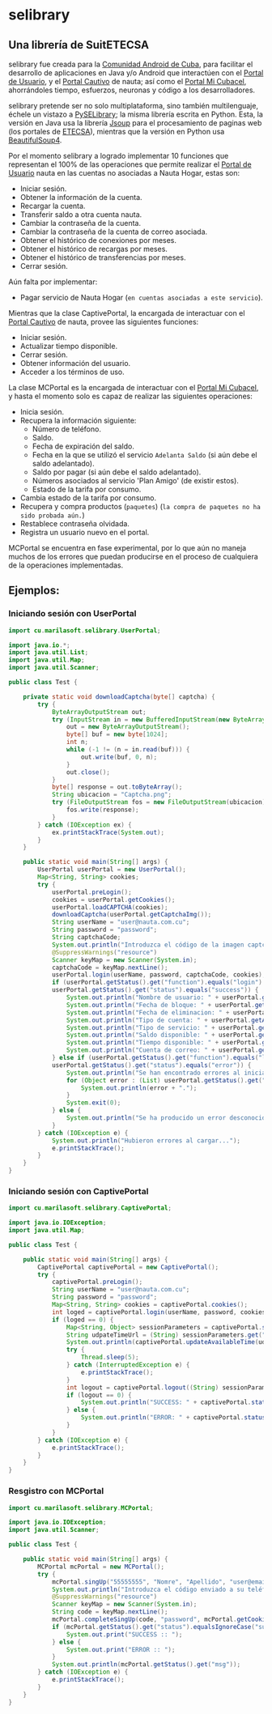 selibrary
=========
## Una librería de SuitETECSA

selibrary fue creada para la [Comunidad Android de Cuba](https://jorgen.cubava.cu/), para facilitar el desarrollo de
aplicaciones en Java y/o Android que interactúen con el [Portal de Usuario](https://www.portal.nauta.cu/),
y el [Portal Cautivo](https://secure.etecsa.net:8443/) de nauta; así como el
[Portal Mi Cubacel](https://mi.cubacel.net), ahorrándoles tiempo, esfuerzos, neuronas y código a los desarrolladores.
 
selibrary pretende ser no solo multiplataforma, sino también multilenguaje, échele un vistazo a
[PySELibrary](https://github.com/marilasoft/PySELibrary/); la misma librería escrita en Python.
Esta, la versión en Java usa la librería [Jsoup](https://jsoup.org/) para el procesamiento de paginas web (los portales
de [ETECSA](http://www.etecsa.cu)), mientras que la versión en Python usa
[BeautifulSoup4](http://www.crummy.com/software/BeautifulSoup/bs4/).

Por el momento selibrary a logrado implementar 10 funciones que representan el 100% de
las operaciones que permite realizar el [Portal de Usuario](https://www.portal.nauta.cu/) nauta en las cuentas no
asociadas a Nauta Hogar, estas son:
* Iniciar sesión.
* Obtener la información de la cuenta.
* Recargar la cuenta.
* Transferir saldo a otra cuenta nauta.
* Cambiar la contraseña de la cuenta.
* Cambiar la contraseña de la cuenta de correo asociada.
* Obtener el histórico de conexiones por meses.
* Obtener el histórico de recargas por meses.
* Obtener el histórico de transferencias por meses.
* Cerrar sesión.

Aún falta por implementar:
* Pagar servicio de Nauta Hogar (`en cuentas asociadas a este servicio`).

Mientras que la clase CaptivePortal, la encargada de interactuar con el 
[Portal Cautivo](https://secure.etecsa.net:8443/) de nauta, provee las siguientes funciones:
* Iniciar sesión.
* Actualizar tiempo disponible.
* Cerrar sesión.
* Obtener información del usuario.
* Acceder a los términos de uso.

La clase MCPortal es la encargada de interactuar con el [Portal Mi Cubacel](https://mi.cubacel.net),
y hasta el momento solo es capaz de realizar las siguientes operaciones:
* Inicia sesión.
* Recupera la información siguiente:
    * Número de teléfono.
    * Saldo.
    * Fecha de expiración del saldo.
    * Fecha en la que se utilizó el servicio `Adelanta Saldo` (si aún debe el saldo adelantado).
    * Saldo por pagar (si aún debe el saldo adelantado).
    * Números asociados al servicio 'Plan Amigo' (de existir estos).
    * Estado de la tarifa por consumo.
* Cambia estado de la tarifa por consumo.
* Recupera y compra productos (`paquetes`) (`la compra de paquetes no ha sido probada aún.`)
* Restablece contraseña olvidada.
* Registra un usuario nuevo en el portal.

MCPortal se encuentra en fase experimental, por lo que aún no maneja muchos de los errores que puedan
producirse en el proceso de cualquiera de la operaciones implementadas.


## Ejemplos:

### Iniciando sesión con UserPortal

```java
import cu.marilasoft.selibrary.UserPortal;

import java.io.*;
import java.util.List;
import java.util.Map;
import java.util.Scanner;

public class Test {

    private static void downloadCaptcha(byte[] captcha) {
        try {
            ByteArrayOutputStream out;
            try (InputStream in = new BufferedInputStream(new ByteArrayInputStream(captcha))) {
                out = new ByteArrayOutputStream();
                byte[] buf = new byte[1024];
                int n;
                while (-1 != (n = in.read(buf))) {
                    out.write(buf, 0, n);
                }
                out.close();
            }
            byte[] response = out.toByteArray();
            String ubicacion = "Captcha.png";
            try (FileOutputStream fos = new FileOutputStream(ubicacion)) {
                fos.write(response);
            }
        } catch (IOException ex) {
            ex.printStackTrace(System.out);
        }
    }

    public static void main(String[] args) {
        UserPortal userPortal = new UserPortal();
        Map<String, String> cookies;
        try {
            userPortal.preLogin();
            cookies = userPortal.getCookies();
            userPortal.loadCAPTCHA(cookies);
            downloadCaptcha(userPortal.getCaptchaImg());
            String userName = "user@nauta.com.cu";
            String password = "password";
            String captchaCode;
            System.out.println("Introduzca el código de la imagen captcha: ");
            @SuppressWarnings("resource")
            Scanner keyMap = new Scanner(System.in);
            captchaCode = keyMap.nextLine();
            userPortal.login(userName, password, captchaCode, cookies);
            if (userPortal.getStatus().get("function").equals("login") &&
            userPortal.getStatus().get("status").equals("success")) {
                System.out.println("Nombre de usuario: " + userPortal.getUserName());
                System.out.println("Fecha de bloque: " + userPortal.getBlockDate());
                System.out.println("Fecha de eliminacion: " + userPortal.getDelDate());
                System.out.println("Tipo de cuenta: " + userPortal.getAccountType());
                System.out.println("Tipo de servicio: " + userPortal.getServiceType());
                System.out.println("Saldo disponible: " + userPortal.getCredit());
                System.out.println("Tiempo disponible: " + userPortal.getTime());
                System.out.println("Cuenta de correo: " + userPortal.getMailAccount());
            } else if (userPortal.getStatus().get("function").equals("login") &&
            userPortal.getStatus().get("status").equals("error")) {
                System.out.println("Se han encontrado errores al iniciar sesión: ");
                for (Object error : (List) userPortal.getStatus().get("msg")) {
                    System.out.println(error + ".");
                }
                System.exit(0);
            } else {
                System.out.println("Se ha producido un error desconocido!");
            }
        } catch (IOException e) {
            System.out.println("Hubieron errores al cargar...");
            e.printStackTrace();
        }
    }
}

```

### Iniciando sesión con CaptivePortal

```java
import cu.marilasoft.selibrary.CaptivePortal;

import java.io.IOException;
import java.util.Map;

public class Test {

    public static void main(String[] args) {
        CaptivePortal captivePortal = new CaptivePortal();
        try {
            captivePortal.preLogin();
            String userName = "user@nauta.com.cu";
            String password = "password";
            Map<String, String> cookies = captivePortal.cookies();
            int loged = captivePortal.login(userName, password, cookies);
            if (loged == 0) {
                Map<String, Object> sessionParameters = captivePortal.sessionParameters();
                String udpateTimeUrl = (String) sessionParameters.get("updateTimeUrl");
                System.out.println(captivePortal.updateAvailableTime(udpateTimeUrl, cookies));
                try {
                    Thread.sleep(5);
                } catch (InterruptedException e) {
                    e.printStackTrace();
                }
                int logout = captivePortal.logout((String) sessionParameters.get("logoutUrl"), cookies);
                if (logout == 0) {
                    System.out.println("SUCCESS: " + captivePortal.status().get("msg"));
                } else {
                    System.out.println("ERROR: " + captivePortal.status().get("msg"));
                }
            }
        } catch (IOException e) {
            e.printStackTrace();
        }
    }
}
```

### Resgistro con MCPortal

```java
import cu.marilasoft.selibrary.MCPortal;

import java.io.IOException;
import java.util.Scanner;

public class Test {

    public static void main(String[] args) {
        MCPortal mcPortal = new MCPortal();
        try {
            mcPortal.singUp("55555555", "Nomre", "Apellido", "user@email.com");
            System.out.println("Introduzca el código enviado a su teléfono: ");
            @SuppressWarnings("resource")
            Scanner keyMap = new Scanner(System.in);
            String code = keyMap.nextLine();
            mcPortal.completeSingUp(code, "password", mcPortal.getCookies());
            if (mcPortal.getStatus().get("status").equalsIgnoreCase("success")) {
                System.out.print("SUCCESS :: ");
            } else {
                System.out.print("ERROR :: ");
            }
            System.out.println(mcPortal.getStatus().get("msg"));
        } catch (IOException e) {
            e.printStackTrace();
        }
    }
}

```

